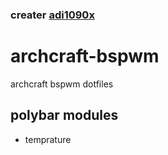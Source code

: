 ### creater [adi1090x](https://github.com/adi1090x)

# archcraft-bspwm
archcraft bspwm dotfiles

## polybar modules 

- temprature
```


```
